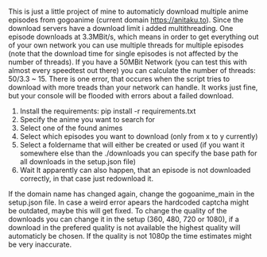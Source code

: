 This is just a little project of mine to automaticly download multiple anime episodes from gogoanime (current domain https://anitaku.to).
Since the download servers have a download limit i added multithreading. One episode downloads at 3.3MBit/s, which means in order to get everything out of your own network you can use multiple threads for multiple episodes (note that the download time for single episodes is not affected by the number of threads). If you have a 50MBit Network (you can test this with almost every speedtest out there) you can calculate the number of threads: 50/3.3 ~ 15. There is one error, that occures when the script tries to download with more treads than your network can handle. It works just fine, but your console will be flooded with errors about a failed download.

1. Install the requirements: pip install -r requirements.txt
2. Specify the anime you want to search for
3. Select one of the found animes
4. Select which episodes you want to download (only from x to y currently)
5. Select a foldername that will either be created or used (if you want it somewhere else than the ./downloads you can specify the base path for all downloads in the setup.json file)
6. Wait 
It apparently can also happen, that an episode is not downloaded correctly, in that case just redownload it.

If the domain name has changed again, change the gogoanime_main in the setup.json file. In case a weird error apears the hardcoded captcha might be outdated, maybe this will get fixed.
To change the quality of the downloads you can change it in the setup (360, 480, 720 or 1080), if a download in the prefered quality is not available the highest quality will automaticly be chosen. If the quality is not 1080p the time estimates might be very inaccurate.
